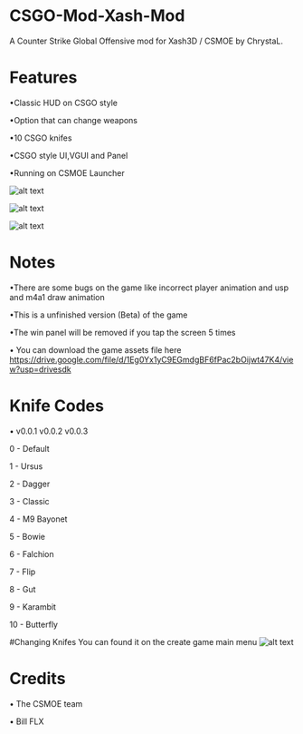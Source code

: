 # CSGO-Mod-Xash-Mod
A Counter Strike Global Offensive mod for Xash3D / CSMOE by ChrystaL.
# Features
•Classic HUD on CSGO style

•Option that can change weapons

•10 CSGO knifes

•CSGO style UI,VGUI and Panel

•Running on CSMOE Launcher

![alt text](https://cdn.discordapp.com/attachments/823155241976594442/981875353029074944/Screenshot_20220530_154826.jpg)

![alt text](https://cdn.discordapp.com/attachments/823155241976594442/981875352144076800/Screenshot_20220530_165658.jpg)

![alt text](https://cdn.discordapp.com/attachments/823155241976594442/981875351535898674/Screenshot_20220602_182450.jpg)
# Notes
•There are some bugs on the game like incorrect player animation and usp and m4a1 draw animation

•This is a unfinished version (Beta) of the game

•The win panel will be removed if you tap the screen 5 times

• You can download the game assets file here
https://drive.google.com/file/d/1Eg0Yx1yC9EGmdgBF6fPac2bOijwt47K4/view?usp=drivesdk

# Knife Codes

• v0.0.1 v0.0.2 v0.0.3

0 - Default

1 - Ursus

2 - Dagger

3 - Classic

4 - M9 Bayonet

5 - Bowie

6 - Falchion

7 - Flip

8 - Gut

9 - Karambit

10 - Butterfly

#Changing Knifes
You can found it on the create game main menu
![alt text](https://cdn.discordapp.com/attachments/932435896798674954/981876392989950003/Screenshot_20220602_190543.JPG)

# Credits
• The CSMOE team

• Bill FLX
